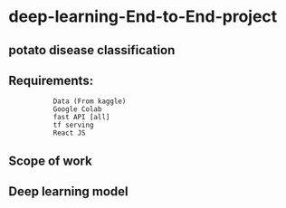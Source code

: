 # deep-learning-End-to-End-project
potato disease classification 
-------------------------------------------------------------------------------------------------------------------------------------------------------------------------------------------------------------------------------------------------
## Requirements: 
               Data (From kaggle)
               Google Colab 
               fast API [all]
               tf serving 
               React JS


## Scope of work

## Deep learning model

## 
